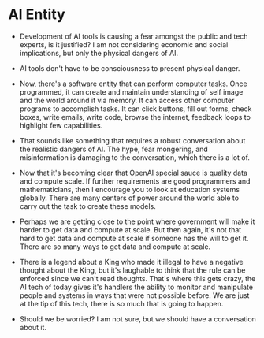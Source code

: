 # AI Entity
- Development of AI tools is causing a fear amongst the public and tech experts, is it justified? I am not considering economic and social implications, but only the physical dangers of AI.

- AI tools don't have to be consciousness to present physical danger.

- Now, there's a software entity that can perform computer tasks. Once programmed, it can create and maintain understanding of self image and the world around it via memory.
 It can access other computer programs to accomplish tasks. It can click buttons, fill out forms, check boxes, write emails, write code, browse the internet, feedback loops to highlight few capabilities. 

- That sounds like something that requires a robust conversation about the realistic dangers of AI. The hype, fear mongering, and misinformation is damaging to the conversation, which there is a lot of.    

- Now that it's becoming clear that OpenAI special sauce is quality data and compute scale. If further requirements are good programmers and mathematicians, then I encourage you to look at education systems globally. There are many centers of power around the world able to carry out the task to create these models.

- Perhaps we are getting close to the point where government will make it harder to get data and compute at scale. But then again, it's not that hard to get data and compute at scale if someone has the will to get it. There are so many ways to get data and compute at scale.

- There is a legend about a King who made it illegal to have a negative thought about the King, but it's laughable to think that the rule can be enforced since we can't read thoughts. That's where this gets crazy, the AI tech of today gives it's handlers the ability to monitor and manipulate people and systems in ways that were not possible before. We are just at the tip of this tech, there is so much that is going to happen.

- Should we be worried? I am not sure, but we should have a conversation about it.

